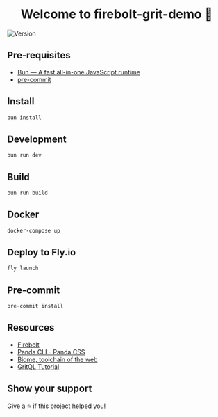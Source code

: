 <h1 align="center">Welcome to firebolt-grit-demo 👋</h1>
<p>
  <img alt="Version" src="https://img.shields.io/badge/version-0.3.1-blue.svg?cacheSeconds=2592000" />
</p>

## Pre-requisites

- [Bun — A fast all-in-one JavaScript runtime](https://bun.sh/)
- [pre-commit](https://pre-commit.com/)

## Install

```sh
bun install
```

## Development

```sh
bun run dev
```

## Build

```sh
bun run build
```

## Docker

```sh
docker-compose up
```

## Deploy to Fly.io

```sh
fly launch
```

## Pre-commit

```sh
pre-commit install
```

## Resources

- [Firebolt](https://firebolt.dev/)
- [Panda CLI - Panda CSS](https://panda-css.com/docs/installation/cli)
- [Biome, toolchain of the web](https://biomejs.dev/)
- [GritQL Tutorial](https://docs.grit.io/tutorials/gritql)

## Show your support

Give a ⭐️ if this project helped you!

